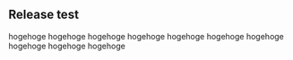 ## Release test

hogehoge
hogehoge
hogehoge
hogehoge
hogehoge
hogehoge
hogehoge
hogehoge
hogehoge
hogehoge
